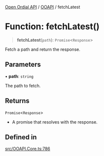 [Open Ordial API](../../README.md) / [OOAPI](../README.md) / fetchLatest

# Function: fetchLatest()

> **fetchLatest**(`path`): `Promise`\<`Response`\>

Fetch a path and return the response.

## Parameters

• **path**: `string`

The path to fetch.

## Returns

`Promise`\<`Response`\>

- A promise that resolves with the response.

## Defined in

[src/OOAPI.Core.ts:786](https://github.com/open-ordinal/open-ordinal-api/blob/727b99edb71d9e2feb76fbc2eae8d4b22e6a8312/src/OOAPI.Core.ts#L786)
